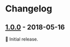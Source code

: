# Changelog

## [1.0.0] - 2018-05-16

:seedling: Initial release.

[1.0.0]: https://github.com/cabal-club/cabal-core/releases/tag/v1.0.0
